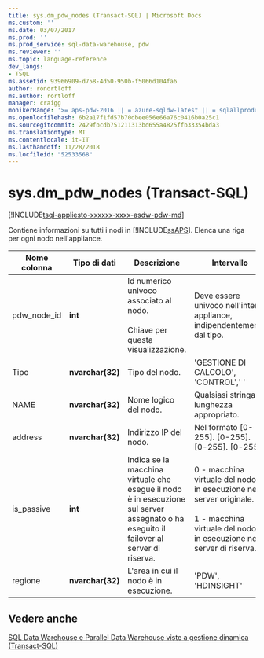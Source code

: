 ```yaml
---
title: sys.dm_pdw_nodes (Transact-SQL) | Microsoft Docs
ms.custom: ''
ms.date: 03/07/2017
ms.prod: ''
ms.prod_service: sql-data-warehouse, pdw
ms.reviewer: ''
ms.topic: language-reference
dev_langs:
- TSQL
ms.assetid: 93966909-d758-4d50-950b-f5066d104fa6
author: ronortloff
ms.author: rortloff
manager: craigg
monikerRange: '>= aps-pdw-2016 || = azure-sqldw-latest || = sqlallproducts-allversions'
ms.openlocfilehash: 6b2a17f1fd57b70dbee056e66a76c0416b0a25c1
ms.sourcegitcommit: 2429fbcdb751211313bd655a4825ffb33354bda3
ms.translationtype: MT
ms.contentlocale: it-IT
ms.lasthandoff: 11/28/2018
ms.locfileid: "52533568"
---
```

# <a name="sysdmpdwnodes-transact-sql"></a>sys.dm_pdw_nodes (Transact-SQL)
[!INCLUDE[tsql-appliesto-xxxxxx-xxxx-asdw-pdw-md](../../includes/tsql-appliesto-xxxxxx-xxxx-asdw-pdw-md.md)]

  Contiene informazioni su tutti i nodi in [!INCLUDE[ssAPS](../../includes/ssaps-md.md)]. Elenca una riga per ogni nodo nell'appliance.  
  
|Nome colonna|Tipo di dati|Descrizione|Intervallo|  
|-----------------|---------------|-----------------|-----------|  
|pdw_node_id|**int**|Id numerico univoco associato al nodo.<br /><br /> Chiave per questa visualizzazione.|Deve essere univoco nell'intera appliance, indipendentemente dal tipo.|  
|Tipo|**nvarchar(32)**|Tipo del nodo.|'GESTIONE DI CALCOLO', 'CONTROL',' '|  
|NAME|**nvarchar(32)**|Nome logico del nodo.|Qualsiasi stringa di lunghezza appropriato.|  
|address|**nvarchar(32)**|Indirizzo IP del nodo.|Nel formato [0-255]. [0-255]. [0-255]. [0-255].|  
|is_passive|**int**|Indica se la macchina virtuale che esegue il nodo è in esecuzione sul server assegnato o ha eseguito il failover al server di riserva.|0 - macchina virtuale del nodo è in esecuzione nel server originale.<br /><br /> 1 - macchina virtuale del nodo è in esecuzione nel server di riserva.|  
|regione|**nvarchar(32)**|L'area in cui il nodo è in esecuzione.|'PDW', 'HDINSIGHT'|  
  
## <a name="see-also"></a>Vedere anche  
 [SQL Data Warehouse e Parallel Data Warehouse viste a gestione dinamica &#40;Transact-SQL&#41;](../../relational-databases/system-dynamic-management-views/sql-and-parallel-data-warehouse-dynamic-management-views.md)  
  
  
